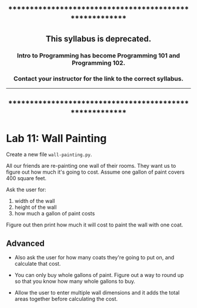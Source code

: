 <div align="center">

## *******************************************************

## This syllabus is **deprecated**.

### Intro to Programming has become Programming 101 and Programming 102. 

### **Contact your instructor** for the link to the correct syllabus. 
***
## *******************************************************
</div>

# Lab 11: Wall Painting


Create a new file `wall-painting.py`.

All our friends are re-painting one wall of their rooms. They want us to figure out how much it's going to cost. Assume one gallon of paint covers 400 square feet.

Ask the user for:

1. width of the wall
2. height of the wall
3. how much a gallon of paint costs

Figure out then print how much it will cost to paint the wall with one coat.

## Advanced

* Also ask the user for how many coats they're going to put on, and calculate that cost.

* You can only buy whole gallons of paint. Figure out a way to round up so that you know how many whole gallons to buy.

* Allow the user to enter multiple wall dimensions and it adds the total areas together before calculating the cost.
